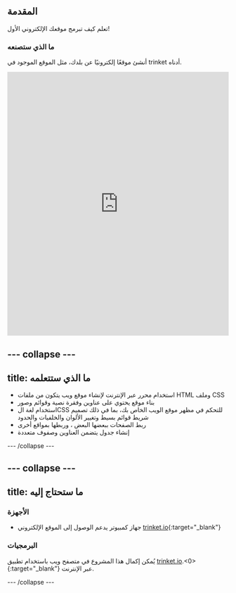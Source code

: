 ## المقدمة

تعلم كيف تبرمج موقعك الإلكتروني الأول!

### ما الذي ستصنعه

أنشئ موقعًا إلكترونيًا عن بلدك، مثل الموقع الموجود في trinket أدناه.

<div class="scratch-preview">
  <iframe src="https://trinket.io/embed/html/8d5e6e8aad" width="100%" height="600" frameborder="0" marginwidth="0" marginheight="0" allowfullscreen></iframe>
</div>

## \--- collapse \---

## title: ما الذي ستتعلمه

+ استخدام محرر عبر الإنترنت لإنشاء موقع ويب يتكون من ملفات HTML وملف CSS
+ بناء موقع يحتوي على عناوين وفقرة نصية وقوائم وصور
+ استخدام لغة الCSS للتحكم في مظهر موقع الويب الخاص بك، بما في ذلك تصميم شريط قوائم بسيط وتغيير الألوان والخلفيات والحدود
+ ربط الصفحات ببعضها البعض ، وربطها بمواقع أخرى
+ إنشاء جدول يتضمن العناوين وصفوف متعددة

\--- /collapse \---

## \--- collapse \---

## title: ما ستحتاج إليه

### الأجهزة

+ جهاز كمبيوتر يدعم الوصول إلى الموقع الإلكتروني [trinket.io](https://trinket.io){:target="_blank"}

### البرمجيات

يُمكن إكمال هذا المشروع في متصفح ويب باستخدام تطبيق [trinket.io](https://trinket.io).<0>{:target="_blank"} عبر الإنترنت.

\--- /collapse \---